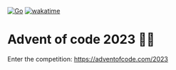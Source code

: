 

[![Go](https://github.com/quentinselle/advent-of-code-2023/actions/workflows/go.yml/badge.svg)](https://github.com/quentinselle/advent-of-code-2023/actions/workflows/go.yml) [![wakatime](https://wakatime.com/badge/github/quentinselle/advent-of-code-2023.svg)](https://wakatime.com/badge/github/quentinselle/advent-of-code-2023)
# Advent of code 2023 🎄🎅

Enter the competition: https://adventofcode.com/2023
